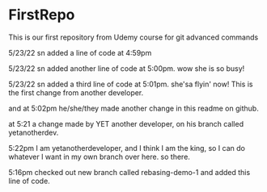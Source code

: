 # FirstRepo
This is our first repository from Udemy course for git advanced commands

5/23/22 sn added a line of code at 4:59pm

5/23/22 sn added another line of code at 5:00pm.  wow she is so busy!

5/23/22 sn added a third line of code at 5:01pm.  she'sa flyin' now!
This is the first change from another developer.

and at 5:02pm he/she/they made another change in this readme on github.

at 5:21 a change made by YET another developer, on his branch called yetanotherdev.

5:22pm I am yetanotherdeveloper, and I think I am the king, so I can do whatever I want in my own branch over here. so there.

5:16pm checked out new branch called rebasing-demo-1 and added this line of code.
